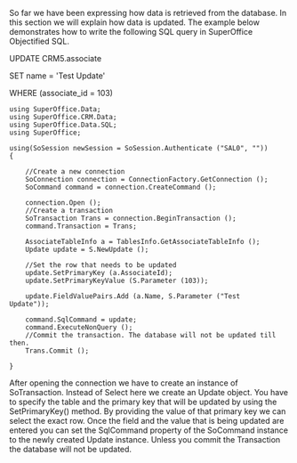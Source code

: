 <properties date="2016-05-11"
SortOrder="18"
/>

 

So far we have been expressing how data is retrieved from the database. In this section we will explain how data is updated. The example below demonstrates how to write the following SQL query in SuperOffice Objectified SQL.

UPDATE    CRM5.associate

SET              name = 'Test Update'

WHERE     (associate\_id = 103)

 

```
using SuperOffice.Data;
using SuperOffice.CRM.Data;
using SuperOffice.Data.SQL;
using SuperOffice;
 
using(SoSession newSession = SoSession.Authenticate ("SAL0", ""))
{
 
    //Create a new connection
    SoConnection connection = ConnectionFactory.GetConnection ();
    SoCommand command = connection.CreateCommand ();
 
    connection.Open ();
    //Create a transaction
    SoTransaction Trans = connection.BeginTransaction ();
    command.Transaction = Trans;
 
    AssociateTableInfo a = TablesInfo.GetAssociateTableInfo ();
    Update update = S.NewUpdate ();
 
    //Set the row that needs to be updated
    update.SetPrimaryKey (a.AssociateId);
    update.SetPrimaryKeyValue (S.Parameter (103));
 
    update.FieldValuePairs.Add (a.Name, S.Parameter ("Test
Update"));
 
    command.SqlCommand = update;
    command.ExecuteNonQuery ();
    //Commit the transaction. The database will not be updated till
then.
    Trans.Commit ();
                       
}
```

 

After opening the connection we have to create an instance of SoTransaction. Instead of Select here we create an Update object. You have to specify the table and the primary key that will be updated by using the SetPrimaryKey() method. By providing the value of that primary key we can select the exact row. Once the field and the value that is being updated are entered you can set the SqlCommand property of the SoCommand instance to the newly created Update instance. Unless you commit the Transaction the database will not be updated.
